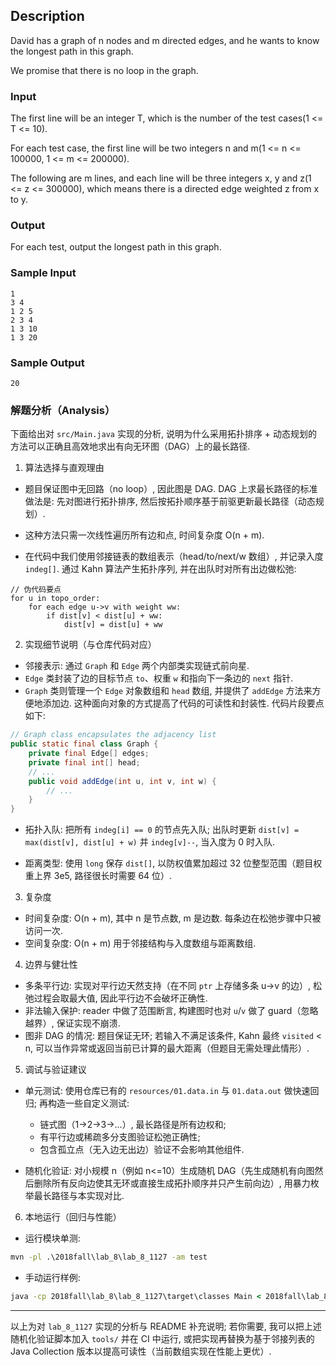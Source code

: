 ## Description

David has a graph of n nodes and m directed edges, and he wants to know the longest path in this graph.

We promise that there is no loop in the graph.

### Input

The first line will be an integer T, which is the number of the test cases(1 <= T <= 10).

For each test case, the first line will be two integers n and m(1 <= n <= 100000, 1 <= m <= 200000).

The following are m lines, and each line will be three integers x, y and z(1 <= z <= 300000), which means there is a directed edge weighted z from x to y.

### Output

For each test, output the longest path in this graph.

### Sample Input

```log
1
3 4
1 2 5
2 3 4
1 3 10
1 3 20
```

### Sample Output

```log
20
```

### 解题分析（Analysis）

下面给出对 `src/Main.java` 实现的分析, 说明为什么采用拓扑排序 + 动态规划的方法可以正确且高效地求出有向无环图（DAG）上的最长路径.

1) 算法选择与直观理由

- 题目保证图中无回路（no loop）, 因此图是 DAG. DAG 上求最长路径的标准做法是: 先对图进行拓扑排序, 然后按拓扑顺序基于前驱更新最长路径（动态规划）.  
- 这种方法只需一次线性遍历所有边和点, 时间复杂度 O(n + m).

- 在代码中我们使用邻接链表的数组表示（head/to/next/w 数组）, 并记录入度 `indeg[]`. 通过 Kahn 算法产生拓扑序列, 并在出队时对所有出边做松弛: 

```text
// 伪代码要点
for u in topo_order:
    for each edge u->v with weight ww:
        if dist[v] < dist[u] + ww:
            dist[v] = dist[u] + ww
```

2) 实现细节说明（与仓库代码对应）

- 邻接表示: 通过 `Graph` 和 `Edge` 两个内部类实现链式前向星.
- `Edge` 类封装了边的目标节点 `to`、权重 `w` 和指向下一条边的 `next` 指针.
- `Graph` 类则管理一个 `Edge` 对象数组和 `head` 数组, 并提供了 `addEdge` 方法来方便地添加边. 这种面向对象的方式提高了代码的可读性和封装性. 代码片段要点如下: 

```java
// Graph class encapsulates the adjacency list
public static final class Graph {
    private final Edge[] edges;
    private final int[] head;
    // ...
    public void addEdge(int u, int v, int w) {
        // ...
    }
}
```

- 拓扑入队: 把所有 `indeg[i] == 0` 的节点先入队; 出队时更新 `dist[v] = max(dist[v], dist[u] + w)` 并 `indeg[v]--`, 当入度为 0 时入队.

- 距离类型: 使用 `long` 保存 `dist[]`, 以防权值累加超过 32 位整型范围（题目权重上界 3e5, 路径很长时需要 64 位）.

3) 复杂度

- 时间复杂度: O(n + m), 其中 n 是节点数, m 是边数. 每条边在松弛步骤中只被访问一次.
- 空间复杂度: O(n + m) 用于邻接结构与入度数组与距离数组.

4) 边界与健壮性

- 多条平行边: 实现对平行边天然支持（在不同 `ptr` 上存储多条 u->v 的边）, 松弛过程会取最大值, 因此平行边不会破坏正确性.
- 非法输入保护: reader 中做了范围断言, 构建图时也对 `u`/`v` 做了 guard（忽略越界）, 保证实现不崩溃.
- 图非 DAG 的情况: 题目保证无环; 若输入不满足该条件, Kahn 最终 `visited` < n, 可以当作异常或返回当前已计算的最大距离（但题目无需处理此情形）.

5) 调试与验证建议

- 单元测试: 使用仓库已有的 `resources/01.data.in` 与 `01.data.out` 做快速回归; 再构造一些自定义测试: 
  - 链式图（1->2->3->...）, 最长路径是所有边权和; 
  - 有平行边或稀疏多分支图验证松弛正确性; 
  - 包含孤立点（无入边无出边）验证不会影响其他组件.

- 随机化验证: 对小规模 n（例如 n<=10）生成随机 DAG（先生成随机有向图然后删除所有反向边使其无环或直接生成拓扑顺序并只产生前向边）, 用暴力枚举最长路径与本实现对比.

6) 本地运行（回归与性能）

- 运行模块单测: 
```cmd
mvn -pl .\2018fall\lab_8\lab_8_1127 -am test
```

- 手动运行样例: 
```cmd
java -cp 2018fall\lab_8\lab_8_1127\target\classes Main < 2018fall\lab_8\lab_8_1127\resources\01.data.in
```

---

以上为对 `lab_8_1127` 实现的分析与 README 补充说明; 若你需要, 我可以把上述随机化验证脚本加入 `tools/` 并在 CI 中运行, 或把实现再替换为基于邻接列表的 Java Collection 版本以提高可读性（当前数组实现在性能上更优）.
